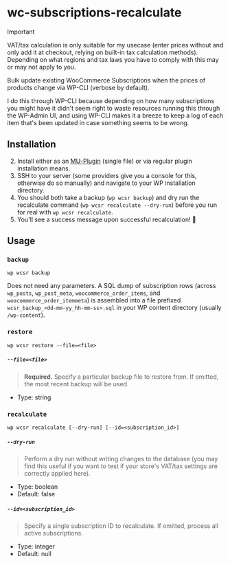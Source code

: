 # wc-subscriptions-recalculate
> [!IMPORTANT]
 VAT/tax calculation is only suitable for my usecase (enter prices without and only add it at checkout, relying on built-in tax calculation methods). Depending on what regions and tax laws you have to comply with this may or may not apply to you.

Bulk update existing WooCommerce Subscriptions when the prices of products change via WP-CLI (verbose by default).

I do this through WP-CLI because depending on how many subscriptions you might have it didn't seem right to waste resources running this through the WP-Admin UI, and using WP-CLI makes it a breeze to keep a log of each item that's been updated in case something seems to be wrong.

## Installation
2. Install either as an [MU-Plugin](https://developer.wordpress.org/advanced-administration/plugins/mu-plugins/) (single file) or via regular plugin installation means.
3. SSH to your server (some providers give you a console for this, otherwise do so manually) and navigate to your WP installation directory.
4. You should both take a backup (`wp wcsr backup`) and dry run the recalculate command (`wp wcsr recalculate --dry-run`) before you run for real with `wp wcsr recalculate`.
6. You'll see a success message upon successful recalculation! 🎉

## Usage

### `backup`
```
wp wcsr backup
```
Does not need any parameters. A SQL dump of subscription rows (across `wp_posts`, `wp_post_meta`, `woocommerce_order_items`, and `woocommerce_order_itemmeta`) is assembled into a file prefixed `wcsr_backup_<dd-mm-yy_hh-mm-ss>.sql` in your WP content directory (usually `/wp-content`).

### `restore`
```
wp wcsr restore --file=<file>
```

##### `--file=<file>`
> **Required.** Specify a particular backup file to restore from. If omitted, the most recent backup will be used.
* Type: string

### `recalculate`
```
wp wcsr recalculate [--dry-run] [--id=<subscription_id>]
```

##### `--dry-run`
> Perform a dry run without writing changes to the database (you may find this useful if you want to test if your store's VAT/tax settings are correctly applied here).
* Type: boolean
* Default: false

##### `--id=<subscription_id>`
> Specify a single subscription ID to recalculate. If omitted, process all active subscriptions.
* Type: integer
* Default: null
